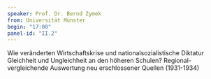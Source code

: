 ```yaml
---
speaker: Prof. Dr. Bernd Zymek
from: Universität Münster
begin: "17:00"
panel-id: "II.2"
---
```


Wie veränderten Wirtschaftskrise und nationalsozialistische Diktatur Gleichheit und Ungleichheit an den höheren Schulen? Regional-vergleichende Auswertung neu erschlossener Quellen (1931-1934)



